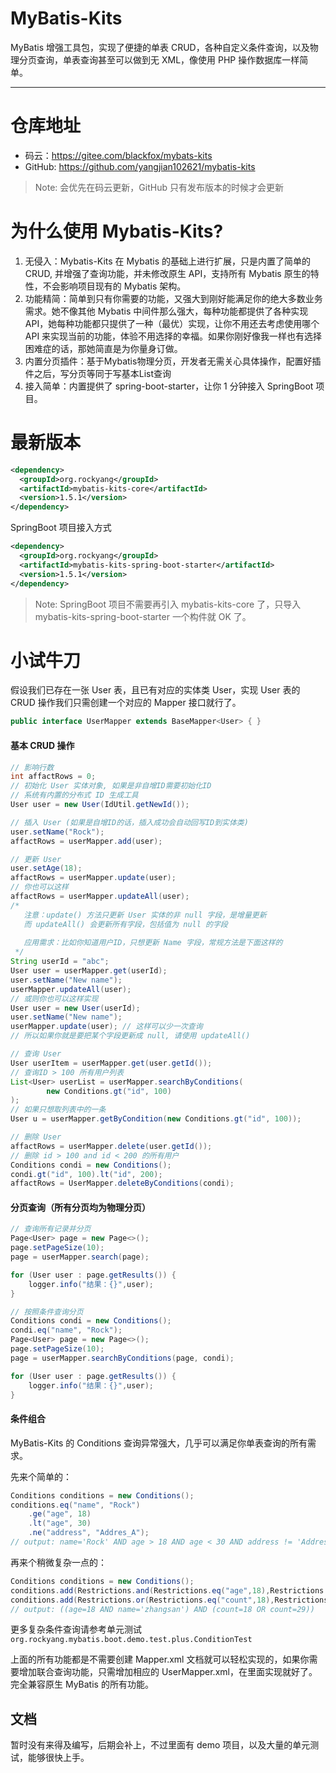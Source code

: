 # MyBatis-Kits
MyBatis 增强工具包，实现了便捷的单表 CRUD，各种自定义条件查询，以及物理分页查询，单表查询甚至可以做到无 XML，像使用 PHP 操作数据库一样简单。

--------------------------------------------------

# 仓库地址
* 码云：https://gitee.com/blackfox/mybats-kits
* GitHub: https://github.com/yangjian102621/mybatis-kits
> Note: 会优先在码云更新，GitHub 只有发布版本的时候才会更新

# 为什么使用 Mybatis-Kits?
1. 无侵入：Mybatis-Kits 在 Mybatis 的基础上进行扩展，只是内置了简单的CRUD, 并增强了查询功能，并未修改原生 API，支持所有 Mybatis 原生的特性，不会影响项目现有的 Mybatis 架构。
2. 功能精简：简单到只有你需要的功能，又强大到刚好能满足你的绝大多数业务需求。她不像其他 Mybatis 中间件那么强大，每种功能都提供了各种实现 API，她每种功能都只提供了一种（最优）实现，让你不用还去考虑使用哪个 
API 来实现当前的功能，体验不用选择的幸福。如果你刚好像我一样也有选择困难症的话，那她简直是为你量身订做。
3. 内置分页插件：基于Mybatis物理分页，开发者无需关心具体操作，配置好插件之后，写分页等同于写基本List查询
4. 接入简单：内置提供了 spring-boot-starter，让你 1 分钟接入 SpringBoot 项目。

# 最新版本

```xml
<dependency>
  <groupId>org.rockyang</groupId>
  <artifactId>mybatis-kits-core</artifactId>
  <version>1.5.1</version>
</dependency>
```

SpringBoot 项目接入方式
```xml
<dependency>
  <groupId>org.rockyang</groupId>
  <artifactId>mybatis-kits-spring-boot-starter</artifactId>
  <version>1.5.1</version>
</dependency>
```
> Note: SpringBoot 项目不需要再引入 mybatis-kits-core 了，只导入 mybatis-kits-spring-boot-starter 一个构件就 OK 了。

# 小试牛刀
假设我们已存在一张 User 表，且已有对应的实体类 User，实现 User 表的 CRUD 操作我们只需创建一个对应的 Mapper 接口就行了。

```java
public interface UserMapper extends BaseMapper<User> { }
```

#### 基本 CRUD 操作 

```java
// 影响行数
int affactRows = 0;
// 初始化 User 实体对象, 如果是非自增ID需要初始化ID
// 系统有内置的分布式 ID 生成工具
User user = new User(IdUtil.getNewId());

// 插入 User (如果是自增ID的话，插入成功会自动回写ID到实体类)
user.setName("Rock");
affactRows = userMapper.add(user);

// 更新 User
user.setAge(18);
affactRows = userMapper.update(user);
// 你也可以这样
affactRows = userMapper.updateAll(user);
/*
   注意：update() 方法只更新 User 实体的非 null 字段，是增量更新
   而 updateAll() 会更新所有字段，包括值为 null 的字段
   
   应用需求：比如你知道用户ID，只想更新 Name 字段，常规方法是下面这样的 
 */
String userId = "abc";
User user = userMapper.get(userId);
user.setName("New name");
userMapper.updateAll(user);
// 或则你也可以这样实现
User user = new User(userId);
user.setName("New name");
userMapper.update(user); // 这样可以少一次查询
// 所以如果你就是要把某个字段更新成 null, 请使用 updateAll()

// 查询 User
User userItem = userMapper.get(user.getId());
// 查询ID > 100 所有用户列表
List<User> userList = userMapper.searchByConditions(
        new Conditions.gt("id", 100)
);
// 如果只想取列表中的一条
User u = userMapper.getByCondition(new Conditions.gt("id", 100));

// 删除 User
affactRows = userMapper.delete(user.getId());
// 删除 id > 100 and id < 200 的所有用户
Conditions condi = new Conditions();
condi.gt("id", 100).lt("id", 200);
affactRows = UserMapper.deleteByConditions(condi);
```

#### 分页查询（所有分页均为物理分页）

```java
// 查询所有记录并分页
Page<User> page = new Page<>();
page.setPageSize(10);
page = userMapper.search(page);

for (User user : page.getResults()) {
	logger.info("结果：{}",user);
}

// 按照条件查询分页
Conditions condi = new Conditions();
condi.eq("name", "Rock");
Page<User> page = new Page<>();
page.setPageSize(10);
page = userMapper.searchByConditions(page, condi);

for (User user : page.getResults()) {
	logger.info("结果：{}",user);
}

```

#### 条件组合

MyBatis-Kits 的 Conditions 查询异常强大，几乎可以满足你单表查询的所有需求。

先来个简单的：

```java
Conditions conditions = new Conditions();
conditions.eq("name", "Rock")
    .ge("age", 18)
    .lt("age", 30)
    .ne("address", "Addres_A");
// output: name='Rock' AND age > 18 AND age < 30 AND address != 'Addres_A'
```

再来个稍微复杂一点的：

```java
Conditions conditions = new Conditions();
conditions.add(Restrictions.and(Restrictions.eq("age",18),Restrictions.eq("name","zhangsan")));
conditions.add(Restrictions.or(Restrictions.eq("count",18),Restrictions.eq("count",29)));
// output: ((age=18 AND name='zhangsan') AND (count=18 OR count=29))
```

更多复杂条件查询请参考单元测试 `org.rockyang.mybatis.boot.demo.test.plus.ConditionTest`

上面的所有功能都是不需要创建 Mapper.xml 文档就可以轻松实现的，如果你需要增加联合查询功能，只需增加相应的 UserMapper.xml，在里面实现就好了。
完全兼容原生 MyBatis 的所有功能。

## 文档 
暂时没有来得及编写，后期会补上，不过里面有 demo 项目，以及大量的单元测试，能够很快上手。

